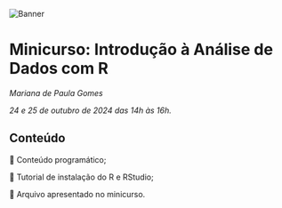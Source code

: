 ![Banner](https://www.unifal-mg.edu.br/simposiointegrado/wp-content/uploads/sites/104/2024/07/Biomas-do-Brasil-diversidade-saberes-e-tecnologias-sociais-1-1024x227.png)

# Minicurso: Introdução à Análise de Dados com R 
*Mariana de Paula Gomes*

*24 e 25 de outubro de 2024 das 14h às 16h.* 

## Conteúdo
📌 Conteúdo programático;

📌 Tutorial de instalação do R e RStudio;

📌 Arquivo apresentado no minicurso.

